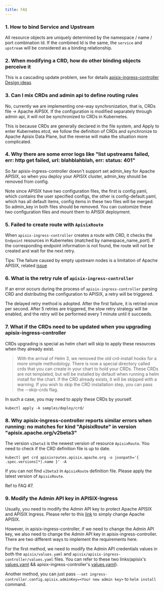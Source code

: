 ```yaml
---
title: FAQ
---
```


<!--
#
# Licensed to the Apache Software Foundation (ASF) under one or more
# contributor license agreements.  See the NOTICE file distributed with
# this work for additional information regarding copyright ownership.
# The ASF licenses this file to You under the Apache License, Version 2.0
# (the "License"); you may not use this file except in compliance with
# the License.  You may obtain a copy of the License at
#
#     http://www.apache.org/licenses/LICENSE-2.0
#
# Unless required by applicable law or agreed to in writing, software
# distributed under the License is distributed on an "AS IS" BASIS,
# WITHOUT WARRANTIES OR CONDITIONS OF ANY KIND, either express or implied.
# See the License for the specific language governing permissions and
# limitations under the License.
#
-->

### 1. How to bind Service and Upstream

All resource objects are uniquely determined by the namespace / name / port combination Id. If the combined Id is the same, the `service` and `upstream` will be considered as a binding relationship.

### 2. When modifying a CRD, how do other binding objects perceive it

This is a cascading update problem, see for details [apisix-ingress-controller Design ideas](./design.md)

### 3. Can I mix CRDs and admin api to define routing rules

No, currently we are implementing one-way synchronization, that is, CRDs file -> Apache AIPSIX. If the configuration is modified separately through admin api, it will not be synchronized to CRDs in Kubernetes.

This is because CRDs are generally declared in the file system, and Apply to enter Kubernetes etcd, we follow the definition of CRDs and synchronize to Apache Apisix Data Plane, but the reverse will make the situation more complicated.

### 4. Why there are some error logs like "list upstreams failed, err: http get failed, url: blahblahblah, err: status: 401"

So far apisix-ingress-controller doesn't support set admin_key for Apache APISIX, so when you deploy your APISIX cluster, admin_key should be removed from config.

Note since APISIX have two configuration files, the first is config.yaml, which contains the user specified configs, the other is config-default.yaml, which has all default items, config items in these two files will be merged. So admin_key in both files should be removed. You can customize these two configuration files and mount them to APISIX deployment.

### 5. Failed to create route with `ApisixRoute`

When `apisix-ingress-controller` creates a route with CRD, it checks the `Endpoint` resources in Kubernetes (matched by namespace_name_port). If the corresponding endpoint information is not found, the route will not be created and wait for the next retry.

Tips: The failure caused by empty upstream nodes is a limitation of Apache APISIX, related [issue](https://github.com/apache/apisix/issues/3072)

### 6. What is the retry rule of `apisix-ingress-controller`

If an error occurs during the process of `apisix-ingress-controller` parsing CRD and distributing the configuration to APISIX, a retry will be triggered.

The delayed retry method is adopted. After the first failure, it is retried once per second. After 5 retries are triggered, the slow retry strategy will be enabled, and the retry will be performed every 1 minute until it succeeds.

### 7. What if the CRDs need to be updated when you upgrading apisix-ingress-controller

CRDs upgrading is special as helm chart will skip to apply these resources when they already exist.

> With the arrival of Helm 3, we removed the old crd-install hooks for a more simple methodology. There is now a special directory called crds that you can create in your chart to hold your CRDs. These CRDs are not templated, but will be installed by default when running a helm install for the chart. If the CRD already exists, it will be skipped with a warning. If you wish to skip the CRD installation step, you can pass the --skip-crds flag.

In such a case, you may need to apply these CRDs by yourself.

```shell
kubectl apply -k samples/deploy/crd/
```

### 8. Why apisix-ingress-controller reports similar errors when running: no matches for kind "ApisixRoute" in version "apisix.apache.org/v2beta3"

The version `v2beta3` is the newest version of resource `ApisixRoute`. You need to check if the CRD definition file is up to date.

```shell
kubectl get crd apisixroutes.apisix.apache.org -o jsonpath='{ .spec.versions[*].name }' -A
```

If you can not find `v2beta3` in `ApisixRoute` definition file. Please apply the latest version of `ApisixRoute`.

Ref to FAQ #7.

### 9. Modify the Admin API key in APISIX-Ingress

Usually, you need to modify the Admin API key to protect Apache APISIX and APISIX Ingress. Please refer to this [link](https://apisix.apache.org/zh/docs/apisix/how-to-build/) to simply change Apache APISIX.

However, in apisix-ingress-controller, if we need to change the Admin API key, we also need to change the Admin API key in apisix-ingress-controller. There are two different ways to implement the requirements here.

For the first method, we need to modify the Admin API credentials values in both the `apisix/values.yaml` and `apisix/apisix-ingress-controller/values.yaml` files. You can refer to these two links(apisix's [values.yaml](https://github.com/apache/apisix-helm-chart/blob/master/charts/apisix/values.yaml#:~:text=admin%3A%20edd1c9f034335f136f87ad84b625c8f1) && apisix-ingress-controller's [values.yaml](https://github.com/apache/apisix-helm-chart/blob/master/charts/apisix-ingress-controller/values.yaml#:~:text=adminKey%3A%20%22edd1c9f034335f136f87ad84b625c8f1%22)).

Another method, you can just pass `--set ingress-controller.config.apisix.adminKey=<Your new admin key>`  to `helm install` command.
